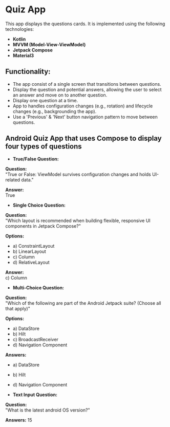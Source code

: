# Quiz App

This app displays the questions cards. It is implemented using the following technologies:

- **Kotlin**
- **MVVM (Model-View-ViewModel)**
- **Jetpack Compose**
- **Material3**

## Functionality:

- The app consist of a single screen that transitions between questions.
- Display the question and potential answers, allowing the user to select an answer and move on to another question.
- Display one question at a time.
- App to handles configuration changes (e.g., rotation) and lifecycle changes (e.g., backgrounding the app).
- Use a 'Previous' & 'Next' button navigation pattern to move between questions.

## Android Quiz App that uses Compose to display four types of questions

- **True/False Question:**

**Question:**  
"True or False: ViewModel survives configuration changes and holds UI-related data."

**Answer:**  
True

- **Single Choice Question:**
   
**Question:**  
"Which layout is recommended when building flexible, responsive UI components in Jetpack Compose?"

**Options:**  
- a) ConstraintLayout  
- b) LinearLayout  
- c) Column  
- d) RelativeLayout  

**Answer:**  
c) Column

- **Multi-Choice Question:**
  
**Question:**  
"Which of the following are part of the Android Jetpack suite? (Choose all that apply)"

**Options:**  
- a) DataStore  
- b) Hilt  
- c) BroadcastReceiver  
- d) Navigation Component  

**Answers:**  
- a) DataStore  
- b) Hilt  
- d) Navigation Component

- **Text Input Question:**

**Question:**  
"What is the latest android OS version?"

**Answers:** 
15





